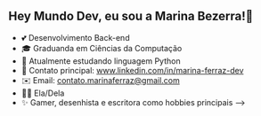 ## Hey Mundo Dev, eu sou a Marina Bezerra!👋

- 💕 Desenvolvimento Back-end
- 🎓 Graduanda em Ciências da Computação
- 📕 Atualmente estudando linguagem Python
- 📩 Contato principal: www.linkedin.com/in/marina-ferraz-dev
- ✉️ Email: contato.marinaferraz@gmail.com
- 👧🏻 Ela/Dela
- ✨ Gamer, desenhista e escritora como hobbies principais
-->
